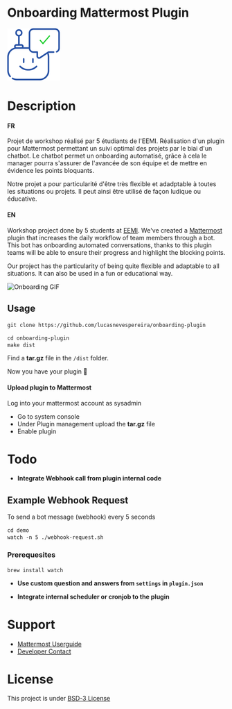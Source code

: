 # Onboarding Mattermost Plugin

![Logo](assets/logo.png)

# Description

#### FR

Projet de workshop réalisé par 5 étudiants de l'EEMI. Réalisation d'un plugin pour Mattermost permettant un suivi optimal des projets par le biai d'un chatbot. Le chatbot permet un onboarding automatisé, grâce à cela le manager pourra s'assurer de l'avancée de son équipe et de mettre en évidence les points bloquants.

Notre projet a pour particularité d'être très flexible et adadptable à toutes les situations ou projets. Il peut ainsi être utilisé de façon ludique ou éducative.

#### EN

Workshop project done by 5 students at [EEMI](https://eemi.com). We've created a [Mattermost](https://mattermost.com/) plugin that increases the daily workflow of team members through a bot. This bot has onboarding automated conversations, thanks to this plugin teams will be able to ensure their progress and highlight the blocking points.

Our project has the particularity of being quite flexible and adaptable to all situations. It can also be used in a fun or educational way.

![Onboarding GIF](assets/demo.gif)

## Usage

```
git clone https://github.com/lucasnevespereira/onboarding-plugin
```

```
cd onboarding-plugin
make dist
```

Find a <b>tar.gz</b> file in the `/dist` folder.

Now you have your plugin 🙂

#### Upload plugin to Mattermost

Log into your mattermost account as sysadmin

-   Go to system console
-   Under Plugin management upload the <b>tar.gz</b> file
-   Enable plugin

# Todo

-   <b>Integrate Webhook call from plugin internal code </b>

## Example Webhook Request

To send a bot message (webhook) every 5 seconds

```
cd demo
watch -n 5 ./webhook-request.sh
```

### Prerequesites

```
brew install watch
```

-   <b>Use custom question and answers from `settings` in `plugin.json`</b>

-   <b>Integrate internal scheduler or cronjob to the plugin</b>

# Support

-   [Mattermost Userguide](https://docs.mattermost.com/guides/user.html)
-   [Developer Contact](mailto:lucas.nevespereira@eemi.com)

# License

This project is under [BSD-3 License](LICENSE)
